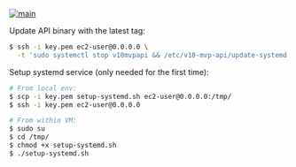 [![main](https://github.com/drival-ai/v10-mvp-api/actions/workflows/main.yml/badge.svg)](https://github.com/drival-ai/v10-mvp-api/actions/workflows/main.yml)

Update API binary with the latest tag:

```sh
$ ssh -i key.pem ec2-user@0.0.0.0 \
  -t 'sudo systemctl stop v10mvpapi && /etc/v10-mvp-api/update-systemd.sh'
```

Setup systemd service (only needed for the first time):

```sh
# From local env:
$ scp -i key.pem setup-systemd.sh ec2-user@0.0.0.0:/tmp/
$ ssh -i key.pem ec2-user@0.0.0.0

# From within VM:
$ sudo su
$ cd /tmp/
$ chmod +x setup-systemd.sh
$ ./setup-systemd.sh
```
